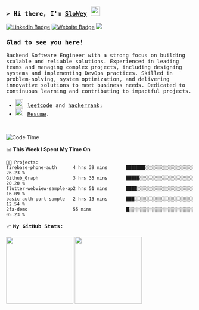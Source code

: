### <samp>&gt; Hi there, I'm <a href="https://www.slowey.works/" target="_blank">SloWey</a> <img src="https://media.giphy.com/media/hvRJCLFzcasrR4ia7z/giphy.gif" width="25"> </samp>

[![Linkedin Badge](https://img.shields.io/badge/-LinkedIn-0e76a8?style=flat-square&logo=Linkedin&logoColor=white)](https://linkedin.com/in/sloweyne)
[![Website Badge](https://img.shields.io/badge/Website-3b5998?style=flat-square&logo=google-chrome&logoColor=white)](https://slowey.works)
![](https://komarev.com/ghpvc/?username=sloweyyy&style=flat-square)
### <samp>Glad to see you here! &nbsp; 

<samp> Backend Software Engineer with a strong focus on building scalable and reliable solutions. Experienced in leading teams and managing complex projects, including designing systems and implementing DevOps practices. Skilled in problem-solving, system optimization, and delivering innovative solutions to meet business needs. Dedicated to continuous learning and contributing to impactful projects.

-   <img src="https://github.com/Gapur/Gapur/blob/main/assets/lightning.gif?raw=true" width="21" />&nbsp;&nbsp; <samp>[leetcode](https://leetcode.com/slowey/) and [hackerrank](https://www.hackerrank.com/profile/slowey);
-   <img src="https://github.com/Gapur/Gapur/blob/main/assets/doc.gif?raw=true" width="21" />&nbsp;&nbsp; <samp>[Resume](https://drive.google.com/file/d/14VcPD_mXkNDaLmYK5KaqwgBboKu0CQcC/view?usp=sharing).

</br>

<!--START_SECTION:waka-->
![Code Time](http://img.shields.io/badge/Code%20Time-1%2C172%20hrs%2022%20mins-blue)

📊 **This Week I Spent My Time On** 

```text
🐱‍💻 Projects: 
firebase-phone-auth      4 hrs 39 mins       ███████░░░░░░░░░░░░░░░░░░   26.23 % 
Github_Graph             3 hrs 35 mins       █████░░░░░░░░░░░░░░░░░░░░   20.20 % 
flutter-webview-sample-ap2 hrs 51 mins       ████░░░░░░░░░░░░░░░░░░░░░   16.09 % 
basic-auth-port-sample   2 hrs 13 mins       ███░░░░░░░░░░░░░░░░░░░░░░   12.54 % 
2fa-demo                 55 mins             █░░░░░░░░░░░░░░░░░░░░░░░░   05.23 % 
```


<!--END_SECTION:waka-->

📈 **<samp>My GitHub Stats:**

<p>
  <img height="180em" src="https://github-readme-stats.vercel.app/api?username=sloweyyy&show_icons=true&hide_border=true&&count_private=true&include_all_commits=true&theme=transparent&include_orgs=true" />
  <img height="180em" src="https://github-readme-stats.vercel.app/api/top-langs/?username=sloweyyy&show_icons=true&hide_border=true&layout=compact&langs_count=10&theme=transparent&include_orgs=true&exclude_repo=Facial-expression-recognition-through-Portrait-Images,CS114.O11-22521145,CS114.O11-FinalProject,katalon-testops"/>
</p>

<!--START_SECTION:SHOW_OS-->
<!--END_SECTION:SHOW_OS-->
